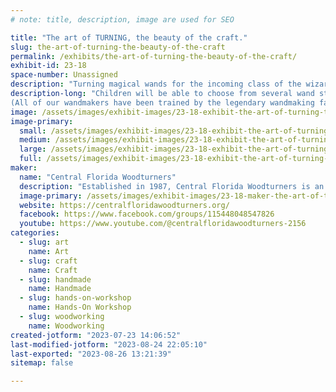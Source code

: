 ```yaml
---
# note: title, description, image are used for SEO

title: "The art of TURNING, the beauty of the craft."
slug: the-art-of-turning-the-beauty-of-the-craft
permalink: /exhibits/the-art-of-turning-the-beauty-of-the-craft/
exhibit-id: 23-18
space-number: Unassigned
description: "Turning magical wands for the incoming class of the wizarding school!"
description-long: "Children will be able to choose from several wand styles and wood blanks and watch their personal wands turned while they wait! 
(All of our wandmakers have been trained by the legendary wandmaking family!)"
image: /assets/images/exhibit-images/23-18-exhibit-the-art-of-turning-the-beauty-of-the-craft-wands-2023-1-large.jpg
image-primary: 
  small: /assets/images/exhibit-images/23-18-exhibit-the-art-of-turning-the-beauty-of-the-craft-wands-2023-1-small.jpg
  medium: /assets/images/exhibit-images/23-18-exhibit-the-art-of-turning-the-beauty-of-the-craft-wands-2023-1-medium.jpg
  large: /assets/images/exhibit-images/23-18-exhibit-the-art-of-turning-the-beauty-of-the-craft-wands-2023-1-large.jpg
  full: /assets/images/exhibit-images/23-18-exhibit-the-art-of-turning-the-beauty-of-the-craft-wands-2023-1-full.jpg
maker: 
  name: "Central Florida Woodturners"
  description: "Established in 1987, Central Florida Woodturners is an organization created to provide local woodturners with woodturning demonstrations, information, and ongoing education while sharing in a social and interactive environment. Central Florida Woodturners meet monthly and host a variety of special events throughout the year, including making ornaments for a very special Christmas tree at the Orlando Museum of Art’s “Festival of Trees” each year. This year the club also made wig stands for patients going through chemo therapy. These stands are being DONATED to several central florida cancer centers."
  image-primary: /assets/images/exhibit-images/23-18-maker-the-art-of-turning-the-beauty-of-the-craft-cfwt-logo-medium.jpg
  website: https://centralfloridawoodturners.org/
  facebook: https://www.facebook.com/groups/115448048547826
  youtube: https://www.youtube.com/@centralfloridawoodturners-2156
categories: 
  - slug: art
    name: Art
  - slug: craft
    name: Craft
  - slug: handmade
    name: Handmade
  - slug: hands-on-workshop
    name: Hands-On Workshop
  - slug: woodworking
    name: Woodworking
created-jotform: "2023-07-23 14:06:52"
last-modified-jotform: "2023-08-24 22:05:10"
last-exported: "2023-08-26 13:21:39"
sitemap: false

---
```

